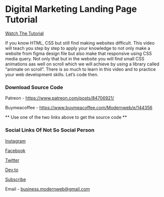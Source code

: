 # Digital Marketing Landing Page Tutorial

[Watch The Tutorial](https://www.youtube.com/watch?v=Y636LRWBdo8)

If you know HTML, CSS but still find making websites difficult. This video will teach you step by step to apply your knowledge to not only make a website from figma design file but also make that responsive using CSS media query. Not only that but in the website you will find small CSS animations aas well on scroll which we will achieve by using a library called “animate on scroll”. There is so much to learn in this video and to practice your web development skills. Let’s code then.

### Download Source Code

Patreon - https://www.patreon.com/posts/84706921/ 

Buymeacoffee - https://www.buymeacoffee.com/Modernweb/e/144356 

** Use one of the two links above to get the source code **

### Social Links Of Not So Social Person

[Instagram](https://www.instagram.com/themodernweb/)

[Facebook](https://www.facebook.com/themodernweb)

[Twitter](https://twitter.com/modernweb438)

[Dev.to](https://dev.to/themodernweb)

[Subscribe](https://www.youtube.com/c/modernweb?sub_confirmation=1/)

Email - business.modernweb@gmail.com
